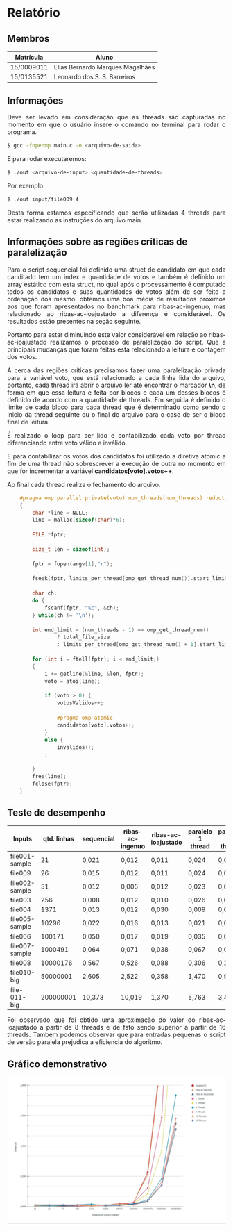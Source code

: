 # Relatório

## Membros
|Matrícula | Aluno |
| -- | -- |
| 15/0009011 |  Elias Bernardo Marques Magalhães |
| 15/0135521 |  Leonardo dos S. S. Barreiros |

## Informações

<p align="justify">
Deve ser levado em consideração que as threads são capturadas no momento em que o usuário insere o comando no terminal para rodar o programa.

``` sh
$ gcc -fopenmp main.c -o <arquivo-de-saida>
```

E para rodar executaremos:

``` sh
$ ./out <arquivo-de-input> <quantidade-de-threads>
```

Por exemplo:

``` sh
$ ./out input/file009 4
```
<p align="justify">
Desta forma estamos especificando que serão utilizadas 4 threads para estar realizando as instruções do arquivo main.

## Informações sobre as regiões críticas de paralelização

<p align="justify">
Para o script sequencial foi definido uma struct de candidato em que cada canditado tem um index e quantidade de votos e também é definido um array estático com esta struct, no qual após o processamento é computado todos os candidatos e suas quantidades de votos além de ser feito a ordenação dos mesmo. obtemos uma boa média de resultados próximos aos que foram apresentados no banchmark para ribas-ac-ingenuo, mas relacionado ao ribas-ac-ioajustado a diferença é considerável.
Os resultados estão presentes na seção seguinte.

<p align="justify">
Portanto para estar diminuindo este valor considerável em relação ao ribas-ac-ioajustado realizamos o processo de paralelização do script. Que a principais mudanças que foram feitas está relacionado a leitura e contagem dos votos.

<p align="justify">
A cerca das regiões críticas precisamos fazer uma paralelização privada para a variável voto, que está relacionado a cada linha lida do arquivo, portanto, cada thread irá abrir o arquivo ler até encontrar o marcador <strong>\n</strong>, de forma em que essa leitura e feita por blocos e cada um desses blocos é definido de acordo com a quantidade de threads. Em seguida é definido o limite de cada bloco para cada thread que é determinado como sendo o inicio da thread seguinte ou o final do arquivo para o caso de ser o bloco final de leitura.

<p align="justify">
É realizado o loop para ser lido e contabilizado cada voto por thread diferenciando entre voto válido e inválido.

<p align="justify">
E para contabilizar os votos dos candidatos foi utilizado a diretiva atomic a fim de uma thread não sobrescrever a execução de outra no momento em que for incrementar a variável <strong>candidatos[voto].votos++</strong>.

Ao final cada thread realiza o fechamento do arquivo.


```c
    #pragma omp parallel private(voto) num_threads(num_threads) reduction(+:votosValidos, invalidos)
    {
        char *line = NULL;
        line = malloc(sizeof(char)*6);

        FILE *fptr;

        size_t len = sizeof(int);

        fptr = fopen(argv[1],"r");

        fseek(fptr, limits_per_thread[omp_get_thread_num()].start_limit, SEEK_SET);

        char ch;
        do {
            fscanf(fptr, "%c", &ch);
        } while(ch != '\n');

        int end_limit = (num_threads - 1) == omp_get_thread_num()
                ? total_file_size
                : limits_per_thread[omp_get_thread_num() + 1].start_limit;

        for (int i = ftell(fptr); i < end_limit;)
        {   
            i += getline(&line, &len, fptr);
            voto = atoi(line);
        
            if (voto > 0) {
                votosValidos++;

                #pragma omp atomic
                candidatos[voto].votos++;
            }
            else {
                invalidos++;
            }

        }
        free(line);
        fclose(fptr);
    }
```

## Teste de desempenho

Inputs | qtd. linhas | sequencial | ribas-ac-ingenuo | ribas-ac-ioajustado | paralelo 1 thread | paralelo 2 thread | paralelo 4 thread | paralelo 8 thread | paralelo 12 thread | paralelo 16 thread |
| -- | -- | -- | -- | -- | -- | -- | -- | -- | -- | -- |
| file001-sample    | 21            | 0,021 | 0,012 | 0,011 | 0,024 | 0,023 | 0,012 | 0,028 | 0,014 | 0,029 |
| file009           | 26            | 0,015 | 0,012 | 0,011 | 0,024 | 0,024 | 0,012 | 0,028 | 0,027 | 0,029 |
| file002-sample    | 51            | 0,012 | 0,005 | 0,012 | 0,023 | 0,024 | 0,018 | 0,028 | 0,027 | 0,028 |
| file003           | 256           | 0,008 | 0,012 | 0,010 | 0,026 | 0,024 | 0,028 | 0,012 | 0,029 | 0,029 |
| file004           | 1371          | 0,013 | 0,012 | 0,030 | 0,009 | 0,017 | 0,042 | 0,026 | 0,007 | 0,029 |
| file005-sample    | 10296         | 0,022 | 0,016 | 0,013 | 0,021 | 0,026 | 0,010 | 0,017 | 0,023 | 0,028 |
| file006           | 100171        | 0,050 | 0,017 | 0,019 | 0,035 | 0,035 | 0,025 | 0,027 | 0,032 | 0,025 |
| file007-sample    | 1000491       | 0,064 | 0,071 | 0,038 | 0,067 | 0,047 | 0,042 | 0,026 | 0,025 | 0,048 |
| file008           | 10000176      | 0,567 | 0,526 | 0,088 | 0,306 | 0,210 | 0,111 | 0,087 | 0,094 | 0,088 |
| file010-big       | 50000001      | 2,605 | 2,522 | 0,358 | 1,470 | 0,925 | 0,464 | 0,405 | 0,362 | 0,355 |
| file-011-big      | 200000001     | 10,373 | 10,019 | 1,370 | 5,763 | 3,496 | 1,838 | 1,455 | 1,386 | 1,278 |

<p align="justify">
Foi observado que foi obtido uma aproximação do valor do ribas-ac-ioajustado a partir de 8 threads e de fato sendo superior a partir de 16 threads. Também podemos observar que para entradas pequenas o script de versão paralela prejudica a eficiencia do algoritmo.

## Gráfico demonstrativo

![grafico](grafico.jpg)